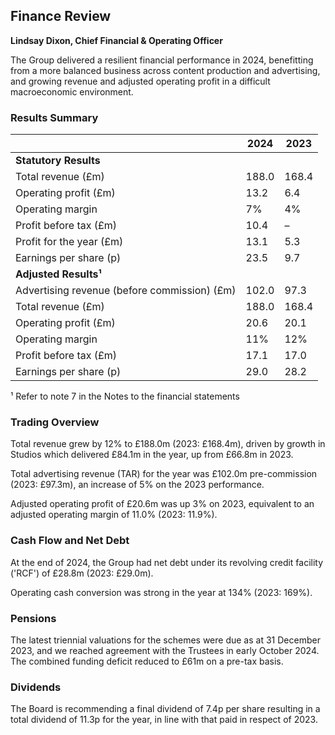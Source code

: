 ## Finance Review

**Lindsay Dixon, Chief Financial & Operating Officer**

The Group delivered a resilient financial performance in 2024, benefitting from a more balanced business across content production and advertising, and growing revenue and adjusted operating profit in a difficult macroeconomic environment.

### Results Summary

| | 2024 | 2023 |
|---|---|---|
| **Statutory Results** | | |
| Total revenue (£m) | 188.0 | 168.4 |
| Operating profit (£m) | 13.2 | 6.4 |
| Operating margin | 7% | 4% |
| Profit before tax (£m) | 10.4 | – |
| Profit for the year (£m) | 13.1 | 5.3 |
| Earnings per share (p) | 23.5 | 9.7 |
| **Adjusted Results¹** | | |
| Advertising revenue (before commission) (£m) | 102.0 | 97.3 |
| Total revenue (£m) | 188.0 | 168.4 |
| Operating profit (£m) | 20.6 | 20.1 |
| Operating margin | 11% | 12% |
| Profit before tax (£m) | 17.1 | 17.0 |
| Earnings per share (p) | 29.0 | 28.2 |

¹ Refer to note 7 in the Notes to the financial statements

### Trading Overview

Total revenue grew by 12% to £188.0m (2023: £168.4m), driven by growth in Studios which delivered £84.1m in the year, up from £66.8m in 2023.

Total advertising revenue (TAR) for the year was £102.0m pre-commission (2023: £97.3m), an increase of 5% on the 2023 performance.

Adjusted operating profit of £20.6m was up 3% on 2023, equivalent to an adjusted operating margin of 11.0% (2023: 11.9%).

### Cash Flow and Net Debt

At the end of 2024, the Group had net debt under its revolving credit facility ('RCF') of £28.8m (2023: £29.0m).

Operating cash conversion was strong in the year at 134% (2023: 169%).

### Pensions

The latest triennial valuations for the schemes were due as at 31 December 2023, and we reached agreement with the Trustees in early October 2024. The combined funding deficit reduced to £61m on a pre-tax basis.

### Dividends

The Board is recommending a final dividend of 7.4p per share resulting in a total dividend of 11.3p for the year, in line with that paid in respect of 2023.